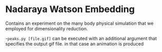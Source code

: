 # Nadaraya Watson Embedding

Contains an experiment on the many body physical simulation that we employed for dimensionality reduction.

-```peaks.py [file.gif]```  can be executed with an additional argument that specifies the output gif file. in that case an animation is produced
